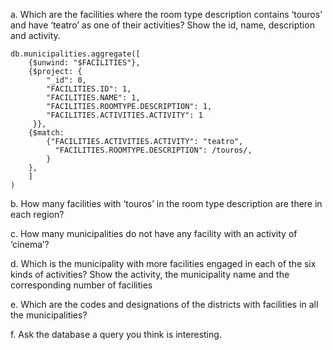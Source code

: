 a. Which are the facilities where the room type description contains ‘touros’ and
have ‘teatro’ as one of their activities? Show the id, name, description and
activity.

```
db.municipalities.aggregate([
    {$unwind: "$FACILITIES"},
    {$project: {
        "_id": 0,
        "FACILITIES.ID": 1,
        "FACILITIES.NAME": 1,
        "FACILITIES.ROOMTYPE.DESCRIPTION": 1,
        "FACILITIES.ACTIVITIES.ACTIVITY": 1
     }},
    {$match: 
        {"FACILITIES.ACTIVITIES.ACTIVITY": "teatro",
          "FACILITIES.ROOMTYPE.DESCRIPTION": /touros/,
        }
    },
    ]    
)
```

b. How many facilities with ‘touros’ in the room type description are there in
each region?



c. How many municipalities do not have any facility with an activity of
‘cinema’?

d. Which is the municipality with more facilities engaged in each of the six kinds
of activities? Show the activity, the municipality name and the corresponding
number of facilities

e. Which are the codes and designations of the districts with facilities in all the
municipalities?


f. Ask the database a query you think is interesting.
